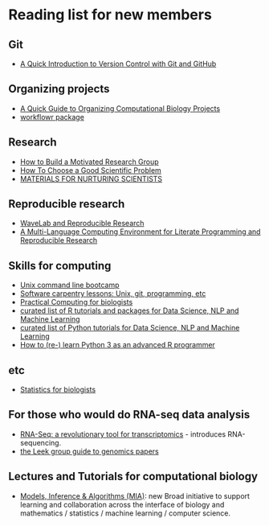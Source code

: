# Reading list for new members 

## Git
* [A Quick Introduction to Version Control with Git and GitHub](http://journals.plos.org/ploscompbiol/article?id=10.1371/journal.pcbi.1004668)

## Organizing projects
* [A Quick Guide to Organizing Computational Biology Projects](http://journals.plos.org/ploscompbiol/article?id=10.1371/journal.pcbi.1000424)
* [workflowr package](https://github.com/jdblischak/workflowr) 

## Research 
* [How to Build a Motivated Research Group](http://www.sciencedirect.com/science/article/pii/S1097276510000407)
* [How To Choose a Good Scientific Problem](http://www.imbb.forth.gr/people/aeconomou/pdf/HowToChooseGoodProblem.pdf)
* [MATERIALS FOR NURTURING SCIENTISTS](http://www.weizmann.ac.il/mcb/UriAlon/materials-nurturing-scientists)

## Reproducible research
* [WaveLab and Reproducible Research](http://statweb.stanford.edu/~wavelab/Wavelab_850/wavelab.pdf)
* [A Multi-Language Computing Environment for Literate Programming and Reproducible Research](https://www.jstatsoft.org/article/view/v046i03)

## Skills for computing 
* [Unix command line bootcamp](http://rik.smith-unna.com/command_line_bootcamp/?id=9xnbkx6eaof)
* [Software carpentry lessons: Unix, git, programming, etc](https://software-carpentry.org/lessons/)
* [Practical Computing for biologists](http://practicalcomputing.org/)
* [curated list of R tutorials and packages for Data Science, NLP and Machine Learning](https://github.com/ujjwalkarn/DataScienceR)
* [curated list of Python tutorials for Data Science, NLP and Machine Learning](https://github.com/ujjwalkarn/DataSciencePython)
* [How to (re-) learn Python 3 as an advanced R programmer](https://community.rstudio.com/t/how-to-re-learn-python-3-as-an-advanced-r-programmer/7278)

## etc
 * [Statistics for biologists](https://www.nature.com/collections/qghhqm/pointsofsignificance)

## For those who would do RNA-seq data analysis
 * [RNA-Seq: a revolutionary tool for transcriptomics](http://www.nature.com/nrg/journal/v10/n1/full/nrg2484.html) - introduces RNA-sequencing. 
 * [the Leek group guide to genomics papers](https://github.com/jtleek/genomicspapers)
 
## Lectures and Tutorials for computational biology 
 * [Models, Inference & Algorithms (MIA)](https://www.youtube.com/playlist?list=PLlMMtlgw6qNjROoMNTBQjAcdx53kV50cS): new Broad initiative to support learning and collaboration across the interface of biology and mathematics / statistics / machine learning / computer science.
